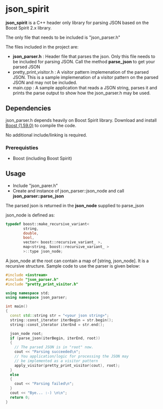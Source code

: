 # json_spirit

**json_spirit** is a C++ header only library for parsing JSON based on the Boost Spirit 2.x library.

The only file that needs to be included is "json_parser.h"

The files included in the project are:
- **json_parser.h** : Header file that parses the json. Only this file needs to be included for parsing JSON. Call the method **parse_json** to get your parsed JSON
- pretty_print_visitor.h : A visitor pattern implemenation of the parsed JSON. This is a sample implemenation of a 
visitor pattern on the parsed JSON and may not be included.
- main.cpp : A sample application that reads a JSON string, parses it and prints the parse output 
to show how the json_parser.h may be used.

## Dependencies
json_parser.h depends heavily on Boost Spirit library.
Download and install [Boost (1.59.0)](http://www.boost.org/) to compile the code.

No additional include/linking is required.

### Prerequisties
- Boost (including Boost Spirit)

## Usage

- Include "json_parer.h"
- Create and instance of json_parser::json_node and call **json_parser::parse_json**

The parsed json is returned in the **json_node** supplied to parse_json

json_node is defined as:

```cpp
typedef boost::make_recursive_variant<
        string, 
        double, 
        bool, 
        vector< boost::recursive_variant_ >, 
        map<string, boost::recursive_variant_ >
        >::type json_node;

```
A json_node at the root can contain a map of [string, json_node]. It is a recursive structure.
Sample code to use the parser is given below:

```c++
#include <iostream>
#include "json_parser.h"
#include "pretty_print_visitor.h"

using namespace std;
using namespace json_parser;

int main()
{
  const std::string str = "<your json string>";
  string::const_iterator iterBegin = str.begin();
  string::const_iterator iterEnd = str.end();

  json_node root;
  if (parse_json(iterBegin, iterEnd, root))
  {
    // The parsed JSON is in "root" now.
    cout << "Parsing succeeded\n";
    // You application/logic for processing the JSON may 
    // be implemented as a visitor pattern
    apply_visitor(pretty_print_visitor(cout), root);
  }
  else
  {
    cout << "Parsing failed\n";
  }
  cout << "Bye... :-) \n\n";
  return 0;
}
```


